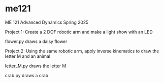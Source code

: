 # me121

ME 121 Advanced Dynamics Spring 2025

Project 1: Create a 2 DOF robotic arm and make a light show with an LED

flower.py draws a daisy flower

Project 2: Using the same robotic arm, apply inverse kinematics to draw the letter M and an animal

letter_M.py draws the letter M

crab.py draws a crab
